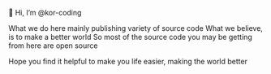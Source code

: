 👋 Hi, I’m @kor-coding

What we do here mainly publishing variety of source code
What we believe, is to make a better world
So most of the source code you may be getting from here are open source

Hope you find it helpful to make you life easier, making the world better
